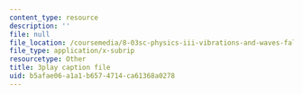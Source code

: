 ```yaml
---
content_type: resource
description: ''
file: null
file_location: /coursemedia/8-03sc-physics-iii-vibrations-and-waves-fall-2016/b5afae06a1a1b6574714ca61368a0278_SnNmbVH5DAM.srt
file_type: application/x-subrip
resourcetype: Other
title: 3play caption file
uid: b5afae06-a1a1-b657-4714-ca61368a0278
---
```

